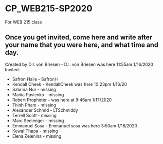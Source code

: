 # CP_WEB215-SP2020
For WEB 215 class
## Once you get invited, come here and write after your name that you were here, and what time and day. 
Created by D.I. von Briesen - D.I. von Briesen was here 11:55am 1/16/2020
Invited:
- Safron Haile - SafronH
- Kendall Cheek - KendallCheek was here 10:23pm 1/16/20
- Sabrina Nur - missing
- Mariia Pavlenko - missing
- Robert Propheter - was here at 9:46am 1/17/2020
- Thinh Pham - missing
- Alexander Schmid - LTSchmiddy
- Terrell Scott - missing
- Marc Seelenger - missing
- Emmanuel Sosa - Emmanuel sosa was here 3:50am 1/18/2020
- Kewal Thapa - missing
- Elena Zelenina - missing
